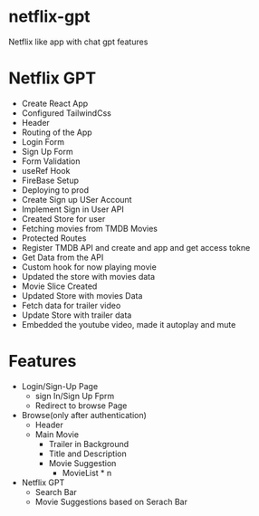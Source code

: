 # netflix-gpt
Netflix like app with chat gpt features

# Netflix GPT

- Create React App
- Configured TailwindCss
- Header
- Routing of the App
- Login Form
- Sign Up Form
- Form Validation
- useRef Hook
- FireBase Setup
- Deploying to prod
- Create Sign up USer Account
- Implement Sign in User API
- Created Store for user
- Fetching movies from TMDB Movies
- Protected Routes
- Register TMDB API and create and app and get access tokne
- Get Data from the API
- Custom hook for now playing movie
- Updated the store with movies data
- Movie Slice Created
- Updated Store with movies Data
- Fetch data for trailer video
- Update Store with trailer data
- Embedded the youtube video, made it autoplay and mute

# Features
- Login/Sign-Up Page
    - sign In/Sign Up Fprm
    - Redirect to browse Page
- Browse(only after authentication)
    - Header
    - Main Movie    
        - Trailer in Background
        - Title and Description
        - Movie Suggestion
            - MovieList * n
- Netflix GPT
    - Search Bar
    - Movie Suggestions based on Serach Bar


